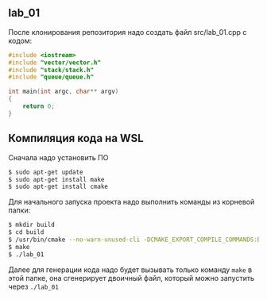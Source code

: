 ## lab_01

После клонирования репозитория надо создать файл src/lab_01.cpp с кодом:

```C++
#include <iostream>
#include "vector/vector.h"
#include "stack/stack.h"
#include "queue/queue.h"

int main(int argc, char** argv)
{
	return 0;
}
```
## Компиляция кода на WSL
Сначала надо установить ПО
```bash
$ sudo apt-get update
$ sudo apt-get install make
$ sudo apt-get install cmake
```

Для начального запуска проекта надо выполнить команды из корневой папки:
```bash
$ mkdir build
$ cd build
$ /usr/bin/cmake --no-warn-unused-cli -DCMAKE_EXPORT_COMPILE_COMMANDS:BOOL=TRUE -DCMAKE_BUILD_TYPE:STRING=Debug -DCMAKE_C_COMPILER:FILEPATH=/home/linuxbrew/.linuxbrew/bin/gcc-5 -DCMAKE_CXX_COMPILER:FILEPATH=/home/linuxbrew/.linuxbrew/bin/g++-5 -H.. -B. -G "Unix Makefiles"
$ make
$ ./lab_01
```
Далее для генерации кода надо будет вызывать только команду `make` в этой папке, она сгенерирует двоичный файл, который можно запустить через `./lab_01`

